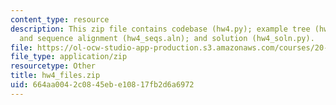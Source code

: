```yaml
---
content_type: resource
description: This zip file contains codebase (hw4.py); example tree (hw4_tree.txt)
  and sequence alignment (hw4_seqs.aln); and solution (hw4_soln.py).
file: https://ol-ocw-studio-app-production.s3.amazonaws.com/courses/20-181-computation-for-biological-engineers-fall-2006/664aa0042c0845ebe10817fb2d6a6972_hw4_files.zip
file_type: application/zip
resourcetype: Other
title: hw4_files.zip
uid: 664aa004-2c08-45eb-e108-17fb2d6a6972
---
```


